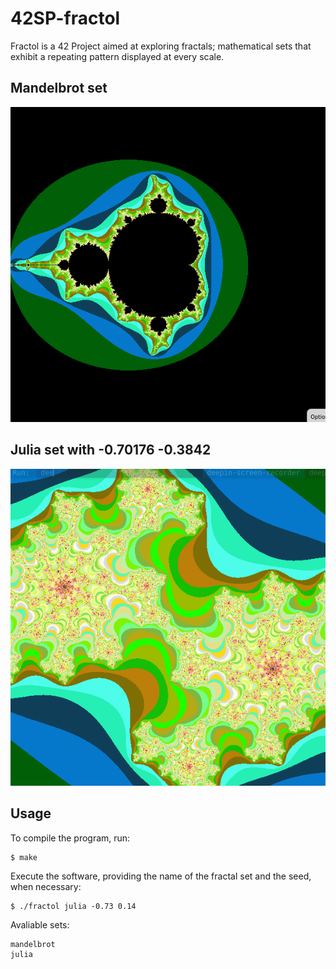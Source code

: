 # 42SP-fractol
Fractol is a 42 Project aimed at exploring fractals; mathematical sets that exhibit a repeating pattern displayed at every scale.

## Mandelbrot set
<img src="https://github.com/SantanaC4/42SP-fractol/blob/main/mandelbrot.png"/>

## Julia set with -0.70176 -0.3842
<img src="https://github.com/SantanaC4/42SP-fractol/blob/main/Julia.png"/>

## Usage

To compile the program, run:

```
$ make
```

Execute the software, providing the name of the fractal set and the seed, when necessary:
```
$ ./fractol julia -0.73 0.14
```
Avaliable sets:
```
mandelbrot
julia
